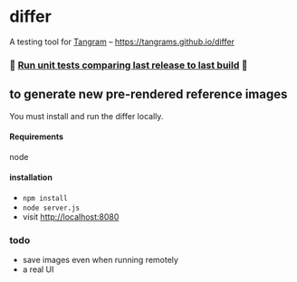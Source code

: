 # differ
A testing tool for [Tangram](http://github.com/tangrams/tangram) – https://tangrams.github.io/differ

### 🏁 [Run unit tests comparing last release to last build](https://tangrams.github.io/differ/?1=https%3A//tangrams.github.io/differ-tests/unit-tests/unittests01.json&2=&lib1=https%3A//unpkg.com/tangram@0.15.1/dist/tangram.debug.js&lib2=https%3A//tangrams.github.io/tangram/dist/tangram.debug.js&go) 🏁


## to generate new pre-rendered reference images

You must install and run the differ locally.

#### Requirements

node

#### installation

- `npm install`
- `node server.js`
- visit [http://localhost:8080](http://localhost:8080)

### todo

- save images even when running remotely
- a real UI
